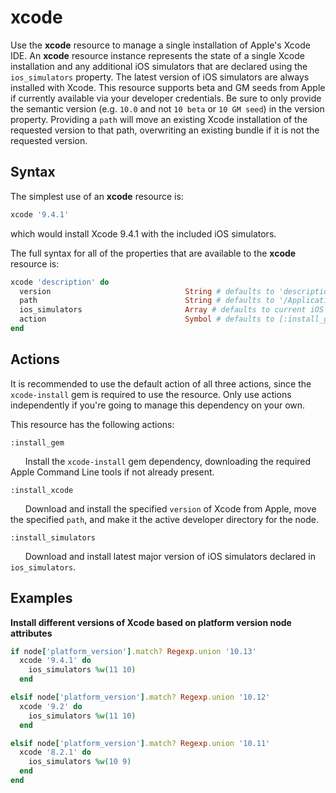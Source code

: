 xcode
=====

Use the **xcode** resource to manage a single installation of Apple's Xcode IDE.
An **xcode** resource instance represents the state of a single Xcode installation
and any additional iOS simulators that are declared using the `ios_simulators`
property. The latest version of iOS simulators are always installed with Xcode.
This resource supports beta and GM seeds from Apple if currently available via
your developer credentials. Be sure to only provide the semantic version (e.g.
`10.0` and not `10 beta` or `10 GM seed`) in the version property. Providing a
`path` will move an existing Xcode installation of the requested version to that
path, overwriting an existing bundle if it is not the requested version.


Syntax
------

The simplest use of an **xcode** resource is:

```ruby
xcode '9.4.1'
```

which would install Xcode 9.4.1 with the included iOS simulators.

The full syntax for all of the properties that are available to the **xcode**
resource is:

```ruby
xcode 'description' do
  version                              String # defaults to 'description' if not specified
  path                                 String # defaults to '/Applications/Xcode.app' if not specified
  ios_simulators                       Array # defaults to current iOS simulators if not specified
  action                               Symbol # defaults to [:install_gem, :install_xcode, :install_simulators] if not specified
end
```

Actions
-------
It is recommended to use the default action of all three actions, since the
`xcode-install` gem is required to use the resource. Only use actions independently
if you're going to manage this dependency on your own.

This resource has the following actions:

`:install_gem`

&nbsp;&nbsp;&nbsp;&nbsp;&nbsp;&nbsp;Install the `xcode-install` gem dependency,
downloading the required Apple Command Line tools if not already present.

`:install_xcode`

&nbsp;&nbsp;&nbsp;&nbsp;&nbsp;&nbsp;Download and install the specified `version`
of Xcode from Apple, move the specified `path`, and make it the active developer
directory for the node.

`:install_simulators`

&nbsp;&nbsp;&nbsp;&nbsp;&nbsp;&nbsp;Download and install latest major version
of iOS simulators declared in `ios_simulators`.

Examples
--------

**Install different versions of Xcode based on platform version node attributes**

```ruby
if node['platform_version'].match? Regexp.union '10.13'
  xcode '9.4.1' do
    ios_simulators %w(11 10)
  end

elsif node['platform_version'].match? Regexp.union '10.12'
  xcode '9.2' do
    ios_simulators %w(11 10)
  end

elsif node['platform_version'].match? Regexp.union '10.11'
  xcode '8.2.1' do
    ios_simulators %w(10 9)
  end
end
```
